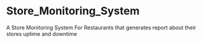 # Store_Monitoring_System
A Store Monitoring System For Restaurants that generates report about their stores uptime and downtime
